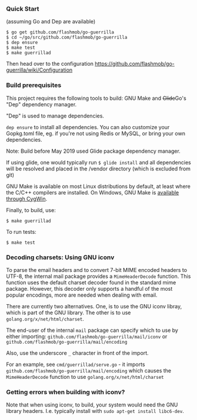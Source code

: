 
### Quick Start

(assuming Go and Dep are available)
```
$ go get github.com/flashmob/go-guerrilla
$ cd ~/go/src/github.com/flashmob/go-guerrilla
$ dep ensure
$ make test
$ make guerrillad
```
Then head over to the configuration https://github.com/flashmob/go-guerrilla/wiki/Configuration

### Build prerequisites

This project requires the following tools to build: GNU Make and ~~Glide~~Go's "Dep" dependency manager.

"Dep" is used to manage dependencies.

`dep ensure` to install all dependencies. You can also customize your Gopkg.toml file, 
eg. if you're not using Redis or MySQL, or bring your own dependencies.


Note: Build before May 2019 used Glide package dependency manager.

If using glide, one would typically run `$ glide install` and all dependencies will be resolved and placed in the /vendor directory (which is excluded from git)

GNU Make is available on most Linux distributions by default, at least where the C/C++ compilers are installed.
On Windows, GNU Make is [available through CygWin](https://stackoverflow.com/questions/16135945/is-there-a-cygwin-version-of-gnu-make).

Finally, to build, use:

`$ make guerrillad`

To run tests:

`$ make test`

### Decoding charsets: Using GNU iconv

To parse the email headers and to convert 7-bit MIME encoded headers to UTF-8, the internal mail package provides a `MimeHeaderDecode` function. This function uses the default charset decoder found in the standard mime package. However, this decoder only supports a handful of the most popular encodings, more are needed when dealing with email.

There are currently two alternatives. One, is to use the GNU iconv libray, which is part of the GNU library. 
The other is to use `golang.org/x/net/html/charset`. 

The end-user of the internal `mail` package can specify which to use by either importing:
`github.com/flashmob/go-guerrilla/mail/iconv`
or `github.com/flashmob/go-guerrilla/mail/encoding`

Also, use the underscore `_` character in front of the import. 

For an example, see `cmd/guerrillad/serve.go` - it imports `github.com/flashmob/go-guerrilla/mail/encoding` which causes the `MimeHeaderDecode` function to use `golang.org/x/net/html/charset`

### Getting errors when building with iconv?

Note that when using iconv, to build, your system would need the GNU library headers. I.e. typically install with `sudo apt-get install libc6-dev`. 
